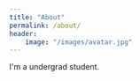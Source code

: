 ```yaml
---
title: "About"
permalink: /about/
header:
    image: "/images/avatar.jpg"
---
```


I'm a undergrad student.